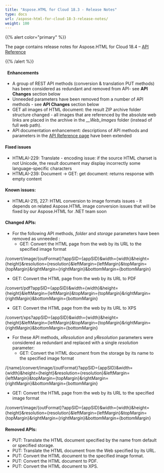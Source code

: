 ```yaml
---
title: "Aspose.HTML for Cloud 18.3 - Release Notes"
type: docs
url: /aspose-html-for-cloud-18-3-release-notes/
weight: 100
---
```


{{% alert color="primary" %}} 

The page contains release notes for Aspose.HTML for Cloud 18.4 – [API Reference](https://apireference.aspose.cloud/html/)

{{% /alert %}} 
#### ` `**Enhancements**
- A group of REST API methods (conversion & translation PUT methods) has been considered as redundant and removed from API- see **API Changes** section below
- Unneeded parameters have been removed from a number of API methods - see **API Changes** section below
- GET all images of HTML document: the result ZIP archive folder structure changed - all images that are referenced by the absolute web links are placed in the archive in the *__Web_Images* folder (instead of full web path).
- API documentation enhancement: descriptions of API methods and parameters in the [API Reference page](https://apireference.aspose.cloud/html/) have been extended
#### **Fixed issues**
- HTMLAI-229: Translate - encoding issue: if the source HTML charset is not Unicode, the result document may display incorrectly some language-specific characters
- HTMLAI-239: Document -> GET: get document: returns response with empty content
#### **Known issues:**
- HTMLAI-215, 227: HTML conversion to image formats issues - it depends on related Aspose.HTML image conversion issues that will be fixed by our Aspose.HTML for .NET team soon
#### **Changed APIs:**
- For the following API methods, *folder* and *storage* parameters have been removed as unneeded : 
  - GET: Convert the HTML page from the web by its URL to the specified image format

/convert/image/{outFormat}?appSID={appSID}&width={width}&height={height}&resolution={resolution}&leftMargin={leftMargin}&topMargin={topMargin}&rightMargin={rightMargin}&bottomMargin={bottomMargin}

- GET: Convert the HTML page from the web by its URL to PDF

/convert/pdf?appSID={appSID}&width={width}&height={height}&leftMargin={leftMargin}&topMargin={topMargin}&rightMargin={rightMargin}&bottomMargin={bottomMargin}

- GET: Convert the HTML page from the web by its URL to XPS

/convert/xps?appSID={appSID}&width={width}&height={height}&leftMargin={leftMargin}&topMargin={topMargin}&rightMargin={rightMargin}&bottomMargin={bottomMargin}

- For these API methods, *xResolution* and *yResolution* parameters were considered as redundant and replaced with a single *resolution* parameter:
  - GET: Convert the HTML document from the storage by its name to the specified image format

/{name}/convert/image/{outFormat}?appSID={appSID}&width={width}&height={height}&resolution={resolution}&leftMargin={leftMargin}&topMargin={topMargin}&rightMargin={rightMargin}&bottomMargin={bottomMargin}

- GET: Convert the HTML page from the web by its URL to the specified image format

/convert/image/{outFormat}?appSID={appSID}&width={width}&height={height}&resolution={resolution}&leftMargin={leftMargin}&topMargin={topMargin}&rightMargin={rightMargin}&bottomMargin={bottomMargin}
#### **Removed APIs:**
- PUT: Translate the HTML document specified by the name from default or specified storage.
- PUT: Translate the HTML document from the Web specified by its URL.
- PUT: Convert the HTML document to the specified image format.
- PUT: Convert the HTML document to PDF.
- PUT: Convert the HTML document to XPS.
